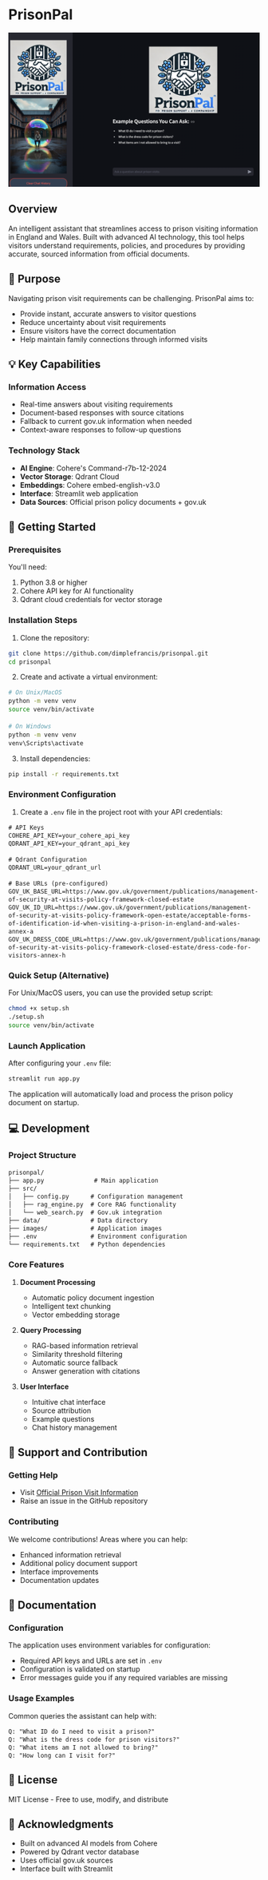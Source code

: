 # PrisonPal

![PrisonPal Interface](images/StreamlitApp.png)

## Overview
An intelligent assistant that streamlines access to prison visiting information in England and Wales. Built with advanced AI technology, this tool helps visitors understand requirements, policies, and procedures by providing accurate, sourced information from official documents.

## 🎯 Purpose
Navigating prison visit requirements can be challenging. PrisonPal aims to:
- Provide instant, accurate answers to visitor questions
- Reduce uncertainty about visit requirements
- Ensure visitors have the correct documentation
- Help maintain family connections through informed visits

## 💡 Key Capabilities

### Information Access
- Real-time answers about visiting requirements
- Document-based responses with source citations
- Fallback to current gov.uk information when needed
- Context-aware responses to follow-up questions

### Technology Stack
- **AI Engine**: Cohere's Command-r7b-12-2024 
- **Vector Storage**: Qdrant Cloud
- **Embeddings**: Cohere embed-english-v3.0
- **Interface**: Streamlit web application
- **Data Sources**: Official prison policy documents + gov.uk

## 🚀 Getting Started

### Prerequisites
You'll need:
1. Python 3.8 or higher
2. Cohere API key for AI functionality
3. Qdrant cloud credentials for vector storage

### Installation Steps
1. Clone the repository:
```bash
git clone https://github.com/dimplefrancis/prisonpal.git
cd prisonpal
```

2. Create and activate a virtual environment:
```bash
# On Unix/MacOS
python -m venv venv
source venv/bin/activate

# On Windows
python -m venv venv
venv\Scripts\activate
```

3. Install dependencies:
```bash
pip install -r requirements.txt
```

### Environment Configuration
1. Create a `.env` file in the project root with your API credentials:
```plaintext
# API Keys
COHERE_API_KEY=your_cohere_api_key
QDRANT_API_KEY=your_qdrant_api_key

# Qdrant Configuration
QDRANT_URL=your_qdrant_url

# Base URLs (pre-configured)
GOV_UK_BASE_URL=https://www.gov.uk/government/publications/management-of-security-at-visits-policy-framework-closed-estate
GOV_UK_ID_URL=https://www.gov.uk/government/publications/management-of-security-at-visits-policy-framework-open-estate/acceptable-forms-of-identification-id-when-visiting-a-prison-in-england-and-wales-annex-a
GOV_UK_DRESS_CODE_URL=https://www.gov.uk/government/publications/management-of-security-at-visits-policy-framework-closed-estate/dress-code-for-visitors-annex-h
```

### Quick Setup (Alternative)
For Unix/MacOS users, you can use the provided setup script:
```bash
chmod +x setup.sh
./setup.sh
source venv/bin/activate
```

### Launch Application
After configuring your `.env` file:
```bash
streamlit run app.py
```

The application will automatically load and process the prison policy document on startup.

## 💻 Development

### Project Structure
```
prisonpal/
├── app.py              # Main application
├── src/
│   ├── config.py      # Configuration management
│   ├── rag_engine.py  # Core RAG functionality
│   └── web_search.py  # Gov.uk integration
├── data/              # Data directory
├── images/            # Application images
├── .env               # Environment configuration
└── requirements.txt   # Python dependencies
```

### Core Features
1. **Document Processing**
   - Automatic policy document ingestion
   - Intelligent text chunking
   - Vector embedding storage

2. **Query Processing**
   - RAG-based information retrieval
   - Similarity threshold filtering
   - Automatic source fallback
   - Answer generation with citations

3. **User Interface**
   - Intuitive chat interface
   - Source attribution
   - Example questions
   - Chat history management

## 🤝 Support and Contribution

### Getting Help
- Visit [Official Prison Visit Information](https://www.gov.uk/prison-visits)
- Raise an issue in the GitHub repository

### Contributing
We welcome contributions! Areas where you can help:
- Enhanced information retrieval
- Additional policy document support
- Interface improvements
- Documentation updates

## 📖 Documentation

### Configuration
The application uses environment variables for configuration:
- Required API keys and URLs are set in `.env`
- Configuration is validated on startup
- Error messages guide you if any required variables are missing

### Usage Examples
Common queries the assistant can help with:
```plaintext
Q: "What ID do I need to visit a prison?"
Q: "What is the dress code for prison visitors?"
Q: "What items am I not allowed to bring?"
Q: "How long can I visit for?"
```

## 📝 License
MIT License - Free to use, modify, and distribute

## 🙏 Acknowledgments
- Built on advanced AI models from Cohere
- Powered by Qdrant vector database
- Uses official gov.uk sources
- Interface built with Streamlit
